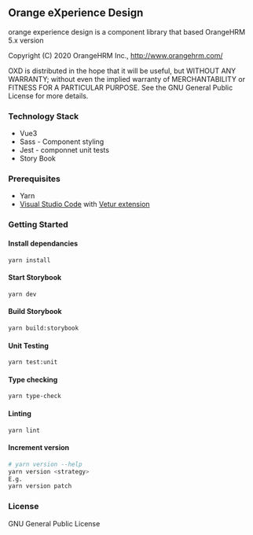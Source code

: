 ## Orange eXperience Design

orange experience design is a component library that based OrangeHRM 5.x version

Copyright (C) 2020 OrangeHRM Inc., http://www.orangehrm.com/

OXD is distributed in the hope that it will be useful, but WITHOUT ANY WARRANTY; without even the implied warranty of MERCHANTABILITY or FITNESS FOR A PARTICULAR PURPOSE. See the GNU General Public License for more details.

### Technology Stack

- Vue3
- Sass - Component styling
- Jest - componnet unit tests
- Story Book

### Prerequisites

- Yarn
- [Visual Studio Code](https://code.visualstudio.com/) with [Vetur extension](https://github.com/vuejs/vetur)

### Getting Started

#### Install dependancies

```
yarn install
```

#### Start Storybook

```
yarn dev
```

#### Build Storybook

```
yarn build:storybook
```

#### Unit Testing

```
yarn test:unit
```

#### Type checking

```
yarn type-check
```

#### Linting

```
yarn lint
```

#### Increment version

```bash
# yarn version --help
yarn version <strategy>
E.g.
yarn version patch
```

### License

GNU General Public License
